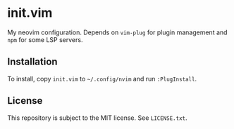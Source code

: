 # init.vim

My neovim configuration. Depends on `vim-plug` for plugin management and `npm` for some LSP servers.

## Installation

To install, copy `init.vim` to `~/.config/nvim` and run `:PlugInstall`.

## License

This repository is subject to the MIT license. See `LICENSE.txt`.
